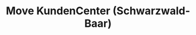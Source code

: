 ---
title: "Move KundenCenter (Schwarzwald-Baar)"
url: /villingen-schwenningen/move-kundencenter-schwarzwald-baar/
shop: Tickets
---